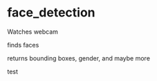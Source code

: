 # face_detection

Watches webcam

finds faces

returns bounding boxes, gender, and maybe more

test
